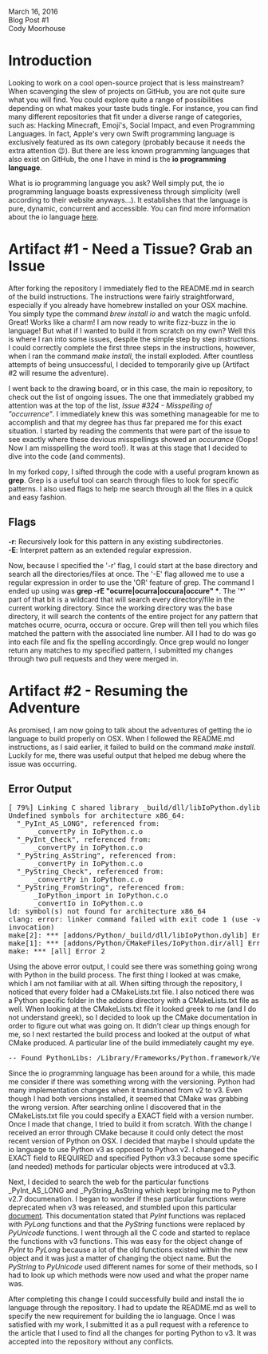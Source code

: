 March 16, 2016 <br>
Blog Post #1 <br>
Cody Moorhouse <br>


Introduction
============

Looking to work on a cool open-source project that is less mainstream? When
scavenging the slew of projects on GitHub, you are not quite sure what you
will find. You could explore quite a range of possibilities depending on what
makes your taste buds tingle. For instance, you can find many different
repositories that fit under a diverse range of categories, such as: Hacking
Minecraft, Emoji's, Social Impact, and even Programming Languages. In fact,
Apple's very own Swift programming language is exclusively featured as its own
category (probably because it needs the extra attention :wink:). But there are
less known programming languages that also exist on GitHub, the one I have in
mind is the <b>io programming language</b>.

What is io programming language you ask? Well simply put, the io programming
language boasts expressiveness through simplicity (well according to their
website anyways...). It establishes that the language is pure, dynamic,
concurrent and accessible. You can find more information about the io language
[here](http://iolanguage.org/about.html).


Artifact #1 - Need a Tissue? Grab an Issue 
==========================================
After forking the repository I immediately fled to the README.md in search of
the build instructions. The instructions were fairly straightforward,
especially if you already have homebrew installed on your OSX machine. You
simply type the command <i>brew install io</i> and watch the magic
unfold. Great! Works like a charm! I am now ready to write fizz-buzz in the io
language! But what if I wanted to build it from scratch on my own? Well this
is where I ran into some issues, despite the simple step by step instructions. 
I could correctly complete the first three steps in the instructions, however, when 
I ran the command <i>make install</i>, the install exploded. After countless 
attempts of being unsuccessful, I decided to temporarily give up (Artifact #2 
will resume the adventure). 

I went back to the drawing board, or in this case, the main io repository, to
check out the list of ongoing issues. The one that immediately grabbed my
attention was at the top of the list, <i>Issue #324 - Misspelling of
"occurrence"</i>. I immediately knew this was something manageable for me to
accomplish and that my degree has thus far prepared me for this exact
situation. I started by reading the comments that were part of the issue to
see exactly where these devious misspellings showed an <i>occurance</i> (Oops!
Now I am misspelling the word too!). It was at this stage that I decided to
dive into the code (and comments).

In my forked copy, I sifted through the code with a useful program known as
<b>grep</b>. Grep is a useful tool can search through files to look for
specific patterns. I also used flags to help me search through all the files
in a quick and easy fashion. 

Flags
-----
<b>-r</b>: Recursively look for this pattern in any existing
	   subdirectories.<br>
<b>-E</B>: Interpret pattern as an extended regular expression. 

Now, because I specified the '-r' flag, I could start at the base directory
and search all the directories/files at once. The '-E' flag allowed me to use
a regular expression in order to use the 'OR' feature of grep. The command I
ended up using was <b>grep -rE "ocurre|ocurra|occura|occure" \*</b>. The '\*'
part of that bit is a wildcard that will search every directory/file in the
current working directory. Since the working directory was the base directory,
it will search the contents of the entire project for any pattern that matches
ocurre, ocurra, occura or occure. Grep will then tell you which files matched
the pattern with the associated line number. All I had to do was go into each
file and fix the spelling accordingly. Once grep would no longer return any
matches to my specified pattern, I submitted my changes through two pull
requests and they were merged in.

Artifact #2 - Resuming the Adventure
====================================
As promised, I am now going to talk about the adventures of getting the io
language to build properly on OSX. When I followed the README.md instructions,
as I said earlier, it failed to build on the command <i>make
install</i>. Luckily for me, there was useful output that helped me debug
where the issue was occurring. 

Error Output
------------
<pre>
[ 79%] Linking C shared library _build/dll/libIoPython.dylib
Undefined symbols for architecture x86_64:
  "_PyInt_AS_LONG", referenced from:
      _convertPy in IoPython.c.o
  "_PyInt_Check", referenced from:
      _convertPy in IoPython.c.o
  "_PyString_AsString", referenced from:
      _convertPy in IoPython.c.o
  "_PyString_Check", referenced from:
      _convertPy in IoPython.c.o
  "_PyString_FromString", referenced from:
      _IoPython_import in IoPython.c.o
      _convertIo in IoPython.c.o
ld: symbol(s) not found for architecture x86_64
clang: error: linker command failed with exit code 1 (use -v to see
invocation)
make[2]: *** [addons/Python/_build/dll/libIoPython.dylib] Error 1
make[1]: *** [addons/Python/CMakeFiles/IoPython.dir/all] Error 2
make: *** [all] Error 2
</pre>

Using the above error output, I could see there was something going wrong with Python in the build process. The first thing I looked at was cmake, which I am not familiar with at all. When sifting through the repository, I noticed that every folder had a CMakeLists.txt file. I also noticed there was a Python specific folder in the addons directory with a CMakeLists.txt file as well. When looking at the CMakeLists.txt file it looked greek to me (and I do not understand greek), so I decided to look up the CMake documentation in order to figure out what was going on. It didn't clear up things enough for me, so I next restarted the build process and looked at the output of what CMake produced. A particular line of the build immediately caught my eye.
<pre>
-- Found PythonLibs: /Library/Frameworks/Python.framework/Versions/3.5/lib/libpython3.5m.dylib (found version "3.5.1") 
</pre>
Since the io programming language has been around for a while, this made me consider if there was something wrong with the versioning. Python had many implementation changes when it transitioned from v2 to v3. Even though I had both versions installed, it seemed that CMake was grabbing the wrong version. After searching online I discovered that in the CMakeLists.txt file you could specify a EXACT field with a version number. Once I made that change, I tried to build it from scratch. With the change I received an error through CMake because it could only detect the most recent version of Python on OSX. I decided that maybe I should update the io language to use Python v3 as opposed to Python v2. I changed the EXACT field to REQUIRED and specified Python v3.3 because some specific (and needed) methods for particular objects were introduced at v3.3.


Next, I decided to search the web for the particular functions _PyInt_AS_LONG and _PyString_AsString which kept bringing me to Python v2.7 documenation. I began to wonder if these particular functions were deprecated when v3 was released, and stumbled upon this particular [document](https://docs.python.org/3/howto/cporting.html). This documentation stated that _PyInt_ functions was replaced with _PyLong_ functions and that the _PyString_ functions were replaced by _PyUnicode_ functions. I went through all the C code and started to replace the functions with v3 functions. This was easy for the object change of _PyInt_ to _PyLong_ because a lot of the old functions  existed within the new object and it was just a matter of changing the object name. But the _PyString_ to _PyUnicode_ used different names for some of their methods, so I had to look up which methods were now used and what the proper name was.


After completing this change I could successfully build and install the io language through the repository. I had to update the README.md as well to specify the new requirement for building the io language. Once I was satisfied with my work, I submitted it as a pull request with a reference to the article that I used to find all the changes for porting Python to v3. It was accepted into the repository without any conflicts.
